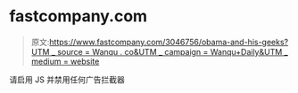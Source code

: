 # fastcompany.com

> 原文:[https://www.fastcompany.com/3046756/obama-and-his-geeks?UTM _ source = Wanqu . co&UTM _ campaign = Wanqu+Daily&UTM _ medium = website](https://www.fastcompany.com/3046756/obama-and-his-geeks?utm_source=wanqu.co&utm_campaign=Wanqu+Daily&utm_medium=website)

请启用 JS 并禁用任何广告拦截器
